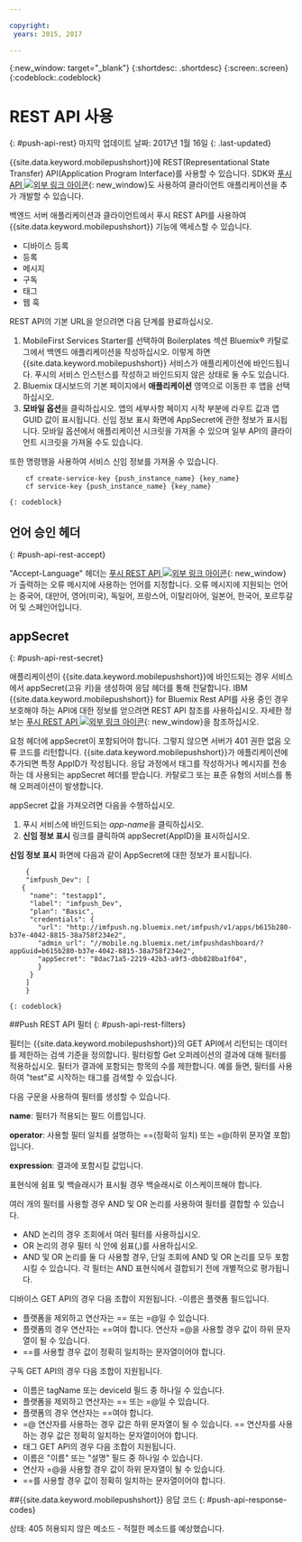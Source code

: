 ```yaml
---

copyright:
 years: 2015, 2017

---
```


{:new_window: target="_blank"}
{:shortdesc: .shortdesc}
{:screen:.screen}
{:codeblock:.codeblock}

# REST API 사용
{: #push-api-rest}
마지막 업데이트 날짜: 2017년 1월 16일
{: .last-updated}

{{site.data.keyword.mobilepushshort}}에 REST(Representational State Transfer) API(Application Program Interface)를 사용할 수 있습니다. SDK와 [푸시 API ![외부 링크 아이콘](../../icons/launch-glyph.svg "외부 링크 아이콘")](https://mobile.{DomainName}/imfpush/ "외부 링크 아이콘"){: new_window}도 사용하여 클라이언트 애플리케이션을 추가 개발할 수 있습니다.

백엔드 서버 애플리케이션과 클라이언트에서 푸시 REST API를 사용하여 {{site.data.keyword.mobilepushshort}} 기능에 액세스할 수 있습니다. 

- 디바이스 등록
- 등록
- 메시지
- 구독
- 태그
- 웹 훅

REST API의 기본 URL을 얻으려면 다음 단계를 완료하십시오. 

1. MobileFirst Services Starter를 선택하여 Boilerplates 섹션 Bluemix® 카탈로그에서 백엔드 애플리케이션을 작성하십시오. 이렇게 하면 {{site.data.keyword.mobilepushshort}} 서비스가 애플리케이션에 바인드됩니다. 푸시의 서비스 인스턴스를 작성하고 바인드되지 않은 상태로 둘 수도 있습니다.  
1. Bluemix 대시보드의 기본 페이지에서 **애플리케이션** 영역으로 이동한 후 앱을 선택하십시오. 
3. **모바일 옵션**을 클릭하십시오. 앱의 세부사항 페이지 시작 부분에 라우트 값과 앱 GUID 값이 표시됩니다. 신임 정보 표시 화면에 AppSecret에 관한 정보가 표시됩니다. 모바일 옵션에서 애플리케이션 시크릿을 가져올 수 있으며 일부 API의 클라이언트 시크릿을 가져올 수도 있습니다. 

또한 명령행을 사용하여 서비스 신임 정보를 가져올 수 있습니다. 

```
    cf create-service-key {push_instance_name} {key_name}
    cf service-key {push_instance_name} {key_name}
```
	{: codeblock}

## 언어 승인 헤더
{: #push-api-rest-accept}

"Accept-Language" 헤더는 [푸시 REST API ![외부 링크 아이콘](../../icons/launch-glyph.svg "외부 링크 아이콘")](https://mobile.{DomainName}/imfpush/ "외부 링크 아이콘"){: new_window}가 출력하는 오류 메시지에 사용하는 언어를 지정합니다. 오류 메시지에 지원되는 언어는 중국어, 대만어, 영어(미국), 독일어, 프랑스어, 이탈리아어, 일본어, 한국어, 포르투갈어 및 스페인어입니다. 

## appSecret 
{: #push-api-rest-secret}

애플리케이션이 {{site.data.keyword.mobilepushshort}}에 바인드되는 경우 서비스에서 appSecret(고유 키)을 생성하여 응답 헤더를 통해 전달합니다. IBM {{site.data.keyword.mobilepushshort}} for Bluemix Rest API를 사용 중인 경우 보호해야 하는 API에 대한 정보를 얻으려면 REST API 참조를 사용하십시오. 자세한 정보는 [푸시 REST API ![외부 링크 아이콘](../../icons/launch-glyph.svg "외부 링크 아이콘")](https://mobile.{DomainName}/imfpush/ "외부 링크 아이콘"){: new_window}을 참조하십시오.

요청 헤더에 appSecret이 포함되어야 합니다. 그렇지 않으면 서버가 401 권한 없음 오류 코드를 리턴합니다. {{site.data.keyword.mobilepushshort}}가 애플리케이션에 추가되면 특정 AppID가 작성됩니다. 응답 과정에서 태그를 작성하거나 메시지를 전송하는 데 사용되는 appSecret 헤더를 받습니다. 카탈로그 또는 표준 유형의 서비스를 통해 오퍼레이션이 발생합니다.

appSecret 값을 가져오려면 다음을 수행하십시오. 

1. 푸시 서비스에 바인드되는 *app-name*을 클릭하십시오.
2. **신임 정보 표시** 링크를 클릭하여 appSecret(AppID)을 표시하십시오.

**신임 정보 표시** 화면에 다음과 같이 AppSecret에 대한 정보가 표시됩니다. 
```
	{
    "imfpush_Dev": [
   {
     "name": "testapp1",
     "label": "imfpush_Dev",
     "plan": "Basic",
     "credentials": {
       "url": "http://imfpush.ng.bluemix.net/imfpush/v1/apps/b615b280-b37e-4042-8815-38a758f234e2",
       "admin_url": "//mobile.ng.bluemix.net/imfpushdashboard/?appGuid=b615b280-b37e-4042-8815-38a758f234e2",
       "appSecret": "8dac71a5-2219-42b3-a9f3-dbb828ba1f04",
       }
     }
    ]
    }
```
	{: codeblock} 


##Push REST API 필터
{: #push-api-rest-filters}

필터는 {{site.data.keyword.mobilepushshort}}의 GET API에서 리턴되는 데이터를 제한하는 검색 기준을 정의합니다. 필터링할 Get 오퍼레이션의 결과에 대해 필터를 적용하십시오. 필터가 결과에 포함되는 항목의 수를 제한합니다. 예를 들면, 필터를 사용하여 "test"로 시작하는 태그를 검색할 수 있습니다.  

다음 구문을 사용하여 필터를 생성할 수 있습니다. 

**name**: 필터가 적용되는 필드 이름입니다. 

**operator**: 사용할 필터 일치를 설명하는 ==(정확히 일치) 또는 =@(하위 문자열 포함)입니다. 

**expression**: 결과에 포함시킬 값입니다. 

표현식에 쉼표 및 백슬래시가 표시될 경우 백슬래시로 이스케이프해야 합니다. 

여러 개의 필터를 사용할 경우 AND 및 OR 논리를 사용하여 필터를 결합할 수 있습니다. 

- AND 논리의 경우 조회에서 여러 필터를 사용하십시오.
- OR 논리의 경우 필터 식 안에 쉼표(,)를 사용하십시오.
- AND 및 OR 논리를 둘 다 사용할 경우, 단일 조회에 AND 및 OR 논리를 모두 포함시킬 수 있습니다. 각 필터는 AND 표현식에서 결합되기 전에 개별적으로 평가됩니다. 

디바이스 GET API의 경우 다음 조합이 지원됩니다.
-이름은 플랫폼 필드입니다. 
- 플랫폼을 제외하고 연산자는 == 또는 =@일 수 있습니다. 
- 플랫폼의 경우 연산자는 ==여야 합니다. 연산자 =@을 사용할 경우 값이 하위 문자열이 될 수 있습니다.
- ==를 사용할 경우 값이 정확히 일치하는 문자열이어야 합니다. 

구독 GET API의 경우 다음 조합이 지원됩니다.

- 이름은 tagName 또는 deviceId 필드 중 하나일 수 있습니다. 
- 플랫폼을 제외하고 연산자는 == 또는 =@일 수 있습니다. 
- 플랫폼의 경우 연산자는 ==여야 합니다. 
- =@ 연산자를 사용하는 경우 값은 하위 문자열이 될 수 있습니다. == 연산자를 사용하는 경우 값은 정확히 일치하는 문자열이어야 합니다. 
- 태그 GET API의 경우 다음 조합이 지원됩니다.
- 이름은 "이름" 또는 "설명" 필드 중 하나일 수 있습니다.
- 연산자 =@을 사용할 경우 값이 하위 문자열이 될 수 있습니다.
- ==를 사용할 경우 값이 정확히 일치하는 문자열이어야 합니다. 


##{{site.data.keyword.mobilepushshort}} 응답 코드
{: #push-api-response-codes}

상태: 405 허용되지 않은 메소드 - 적절한 메소드를 예상했습니다. 
